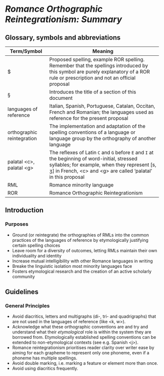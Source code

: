 # ***Romance Orthographic Reintegrationism: Summary***

## Glossary, symbols and abbreviations

|Term/Symbol|Meaning|
|-|-|
|$|Proposed spelling, example ROR spelling. Remember that the spellings introduced by this symbol are purely explanatory of a ROR rule or prescription and not an official proposal|
|§|Introduces the title of a section of this document|
|languages of reference|Italian, Spanish, Portuguese, Catalan, Occitan, French and Romanian; the languages used as reference for the present proposal|
|orthographic reintegration|The implementation and adaptation of the spelling conventions of a language or language group by the orthography of another language|
|palatal &lt;c&gt;, palatal &lt;g&gt;|The reflexes of Latin `C` and `G` before `E` and `I` at the beginning of word-initial, stressed syllables; for example, when they represent [s, ʒ] in French, &lt;c&gt; and &lt;g&gt; are called ‘palatal’ in this proposal|
|RML|Romance minority language|
|ROR|Romance Orthographic Reintegrationism|

## Introduction

### Purposes
- Ground (or reintegrate) the orthographies of RMLs into the common practices of the languages of reference by etymologically justifying certain spelling choices
- Leave room for a diversity of outcomes, letting RMLs maintain their own individuality and identity
- Increase mutual intelligibility with other Romance languages in writing
- Breake the linguistic isolation most minority languages face
- Fosters etymological research and the creation of an active scholarly community

## Guidelines

### General Principles
- Avoid diacritics, letters and multigraphs (di-, tri- and quadrigraphs) that are not used in the languages of reference (like &lt;k, w&gt;).
- Acknowledge what these orthographic conventions are and try and understand what their *etymological* role is within the system they are borrowed from. Etymologically established spelling conventions can be extended to non-etymological contexts (see e.g. Spanish &lt;j&gt;).
- Romance reintegrationism prioritises reader clarity over writer ease by aiming for each grapheme to represent only one phoneme, even if a phoneme has multiple spellings.
- Avoid double marking, i.e. marking a feature or element more than once.
- Avoid using diacritics frequently.
